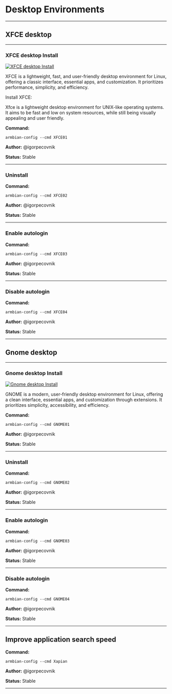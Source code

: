 # Desktop Environments


***

## XFCE desktop


***

### XFCE desktop Install

<!--- section image START from tools/include/images/XFCE01.png --->
[![XFCE desktop Install](/images/XFCE01.png)](#)
<!--- section image STOP from tools/include/images/XFCE01.png --->


<!--- header START from tools/include/markdown/XFCE01-header.md --->
XFCE is a lightweight, fast, and user-friendly desktop environment for Linux, offering a classic interface, essential apps, and customization. It prioritizes performance, simplicity, and efficiency.

<!--- header STOP from tools/include/markdown/XFCE01-header.md --->

Install XFCE:

Xfce is a lightweight desktop environment for UNIX-like operating systems. It aims to be fast and low on system resources, while still being visually appealing and user friendly.

**Command:** 
~~~
armbian-config --cmd XFCE01
~~~

**Author:** @igorpecovnik

**Status:** Stable



***

### Uninstall
**Command:** 
~~~
armbian-config --cmd XFCE02
~~~

**Author:** @igorpecovnik

**Status:** Stable



***

### Enable autologin
**Command:** 
~~~
armbian-config --cmd XFCE03
~~~

**Author:** @igorpecovnik

**Status:** Stable



***

### Disable autologin
**Command:** 
~~~
armbian-config --cmd XFCE04
~~~

**Author:** @igorpecovnik

**Status:** Stable



***

## Gnome desktop


***

### Gnome desktop Install

<!--- section image START from tools/include/images/GNOME01.png --->
[![Gnome desktop Install](/images/GNOME01.png)](#)
<!--- section image STOP from tools/include/images/GNOME01.png --->


<!--- header START from tools/include/markdown/GNOME01-header.md --->
GNOME is a modern, user-friendly desktop environment for Linux, offering a clean interface, essential apps, and customization through extensions. It prioritizes simplicity, accessibility, and efficiency.

<!--- header STOP from tools/include/markdown/GNOME01-header.md --->

**Command:** 
~~~
armbian-config --cmd GNOME01
~~~

**Author:** @igorpecovnik

**Status:** Stable



***

### Uninstall
**Command:** 
~~~
armbian-config --cmd GNOME02
~~~

**Author:** @igorpecovnik

**Status:** Stable



***

### Enable autologin
**Command:** 
~~~
armbian-config --cmd GNOME03
~~~

**Author:** @igorpecovnik

**Status:** Stable



***

### Disable autologin
**Command:** 
~~~
armbian-config --cmd GNOME04
~~~

**Author:** @igorpecovnik

**Status:** Stable



***

## Improve application search speed
**Command:** 
~~~
armbian-config --cmd Xapian
~~~

**Author:** @igorpecovnik

**Status:** Stable



***

